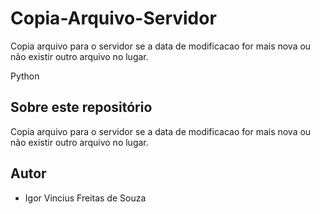 # Copia-Arquivo-Servidor
Copia arquivo para o servidor se a data de modificacao for mais nova ou não existir outro arquivo no lugar.

Python
## Sobre este repositório

Copia arquivo para o servidor se a data de modificacao for mais nova ou não existir outro arquivo no lugar.

## Autor

* Igor Vincius Freitas de Souza
